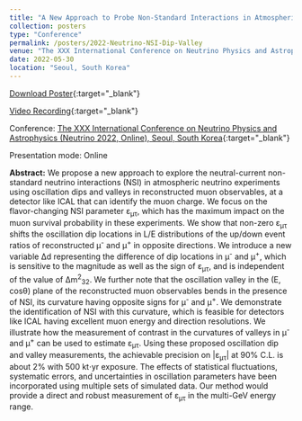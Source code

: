 ```yaml
---
title: "A New Approach to Probe Non-Standard Interactions in Atmospheric Neutrino Experiments"
collection: posters
type: "Conference"
permalink: /posters/2022-Neutrino-NSI-Dip-Valley
venue: "The XXX International Conference on Neutrino Physics and Astrophysics (Neutrino 2022, Online)"
date: 2022-05-30
location: "Seoul, South Korea"
---
```


[Download Poster](https://indico.kps.or.kr/event/30/contributions/130/attachments/271/531/20220513235958_14.jpg){:target="_blank"}

[Video Recording](https://indico.kps.or.kr/event/30/contributions/130/attachments/271/532/20220514000002_1.mp4){:target="_blank"}


Conference: [The XXX International Conference on Neutrino Physics and Astrophysics (Neutrino 2022, Online), Seoul, South Korea](https://neutrino2022.org/){:target="_blank"}

Presentation mode: Online

**Abstract:** We propose a new approach to explore the  neutral-current non-standard neutrino interactions (NSI) in atmospheric neutrino experiments using oscillation dips and valleys in reconstructed muon observables, at a detector like ICAL that can identify the muon charge. We focus on the flavor-changing NSI parameter &epsilon;<sub>&mu;&tau;</sub>, which has the maximum impact on the muon survival probability in these experiments. We show that non-zero &epsilon;<sub>&mu;&tau;</sub> shifts the oscillation dip locations in L/E distributions of the up/down event ratios of reconstructed &mu;<sup>-</sup> and &mu;<sup>+</sup> in opposite directions. We introduce a new variable &Delta;d representing the difference of dip locations in &mu;<sup>-</sup> and &mu;<sup>+</sup>, which is sensitive to the magnitude as well as the sign of &epsilon;<sub>&mu;&tau;</sub>, and is independent of the value of &Delta;m<sup>2</sup><sub>32</sub>. We further note that the oscillation valley in the (E, cos&theta;) plane of the reconstructed muon observables bends in the presence of NSI, its curvature having opposite signs for &mu;<sup>-</sup> and &mu;<sup>+</sup>. We demonstrate the identification of NSI with this curvature, which is feasible for detectors like ICAL having excellent muon energy and direction resolutions. We illustrate how the measurement of contrast in the curvatures of valleys in &mu;<sup>-</sup> and &mu;<sup>+</sup> can be used to estimate &epsilon;<sub>&mu;&tau;</sub>. Using these proposed oscillation dip and valley measurements, the achievable precision on \|&epsilon;<sub>&mu;&tau;</sub>\| at 90% C.L. is about 2% with 500 kt$\cdot$yr exposure. The effects of statistical fluctuations, systematic errors, and uncertainties in oscillation parameters have been incorporated using multiple sets of simulated data. Our method would provide a direct and robust measurement of &epsilon;<sub>&mu;&tau;</sub> in the multi-GeV energy range.